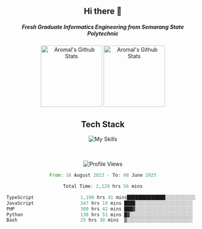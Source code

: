 <div align="center">
  <h2>Hi there 👋</h2>

  <h5>Fresh Graduate Informatics Engineering from Semarang State Polytechnic</h5>

  <img
    height="160"
    alt="Aromal's Github Stats"
    src="https://github-readme-stats.vercel.app/api?username=dafariski77&show_icons=true&theme=tokyonight&count_private=true"
  />
  <img
    alt="Aromal's Github Stats"
    height="160"
    src="https://github-readme-stats.vercel.app/api/top-langs/?username=dafariski77&layout=compact&theme=tokyonight"
  />

  <h2>Tech Stack</h2>
  
![My Skills](https://simpleskill.icons.workers.dev/svg?i=typescript,next.js,react,tailwindcss,shadcnui,reactquery,prisma,socketdotio,zod)

  <br /><br />
  <img src="https://komarev.com/ghpvc/?username=dafariski77&abbreviated=true" alt="Profile Views">
    
  <!--START_SECTION:waka-->

```rust
From: 16 August 2023 - To: 08 June 2025

Total Time: 2,129 hrs 56 mins

TypeScript                 1,190 hrs 41 mins██████████████░░░░░░░░░░░   55.47 %
JavaScript                 347 hrs 19 mins ████░░░░░░░░░░░░░░░░░░░░░   16.18 %
PHP                        300 hrs 42 mins ███▓░░░░░░░░░░░░░░░░░░░░░   14.01 %
Python                     130 hrs 51 mins █▓░░░░░░░░░░░░░░░░░░░░░░░   06.10 %
Bash                       25 hrs 30 mins  ▒░░░░░░░░░░░░░░░░░░░░░░░░   01.19 %
```

<!--END_SECTION:waka-->
</div>
